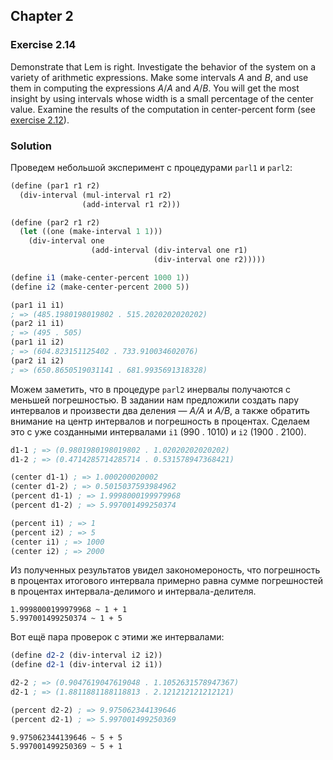 ## Chapter 2

### Exercise 2.14

Demonstrate that Lem is right. Investigate the behavior of the system on a variety of arithmetic expressions. Make some intervals _A_ and _B_, and use them in computing the expressions _A_/_A_ and _A_/_B_. You will get the most insight by using intervals whose width is a small percentage of the center value. Examine the results of the computation in center-percent form (see [exercise 2.12](./Exercise%202.12.md)).

### Solution

Проведем небольшой эксперимент с процедурами `parl1` и `parl2`:

```scheme
(define (par1 r1 r2)
  (div-interval (mul-interval r1 r2)
                (add-interval r1 r2)))

(define (par2 r1 r2)
  (let ((one (make-interval 1 1)))
    (div-interval one
                  (add-interval (div-interval one r1)
                                (div-interval one r2)))))

(define i1 (make-center-percent 1000 1))
(define i2 (make-center-percent 2000 5))

(par1 i1 i1)
; => (485.1980198019802 . 515.2020202020202)
(par2 i1 i1)
; => (495 . 505)
(par1 i1 i2)
; => (604.823151125402 . 733.910034602076)
(par2 i1 i2)
; => (650.8650519031141 . 681.9935691318328)
```

Можем заметить, что в процедуре `parl2` инервалы получаются с меньшей погрешностью. В задании нам предложили создать пару интервалов и произвести два деления — _A/A_ и _A/B_, а также обратить внимание на центр интервалов и погрешность в процентах. Сделаем это с уже созданными интервалами `i1` (990 . 1010) и `i2` (1900 . 2100).

```scheme
d1-1 ; => (0.9801980198019802 . 1.02020202020202)
d1-2 ; => (0.4714285714285714 . 0.531578947368421)

(center d1-1) ; => 1.000200020002
(center d1-2) ; => 0.5015037593984962
(percent d1-1) ; => 1.9998000199979968
(percent d1-2) ; => 5.997001499250374

(percent i1) ; => 1
(percent i2) ; => 5
(center i1) ; => 1000
(center i2) ; => 2000
```

Из полученных результатов увидел закономероность, что погрешность в процентах итогового интервала примерно равна сумме погрешностей в процентах интервала-делимого и интервала-делителя.

```
1.9998000199979968 ~ 1 + 1
5.997001499250374 ~ 1 + 5
```

Вот ещё пара проверок с этими же интервалами:

```scheme
(define d2-2 (div-interval i2 i2))
(define d2-1 (div-interval i2 i1))

d2-2 ; => (0.9047619047619048 . 1.1052631578947367)
d2-1 ; => (1.8811881188118813 . 2.121212121212121)

(percent d2-2) ; => 9.975062344139646
(percent d2-1) ; => 5.997001499250369
```

```
9.975062344139646 ~ 5 + 5
5.997001499250369 ~ 5 + 1
```

